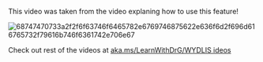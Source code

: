 This video was taken from the video explaning how to use this feature!

![68747470733a2f2f6f63746f6465782e6769746875622e636f6d2f696d616765732f79616b746f6361742e706e67](https://user-images.githubusercontent.com/92425950/142183784-253d89cc-c443-44a1-87d7-e61d1fda3a46.png)

Check out rest of the videos at [aka.ms/LearnWithDrG/WYDLIS ideos](https://aka.ms/LearnWithDrG/WYDLIS_videos)
